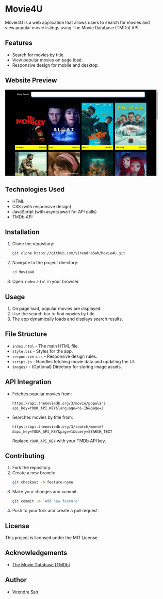 # Movie4U

Movie4U is a web application that allows users to search for movies and view popular movie listings using The Movie Database (TMDb) API.

## Features
- Search for movies by title.
- View popular movies on page load.
- Responsive design for mobile and desktop.

## Website Preview
![Movie4U Preview](images/Desktop-Preview.png)

## Technologies Used
- HTML
- CSS (with responsive design)
- JavaScript (with async/await for API calls)
- TMDb API

## Installation
1. Clone the repository:
   ```bash
   git clone https://github.com/VirendraSah/Movie4U.git
   ```
2. Navigate to the project directory:
   ```bash
   cd Movie4U
   ```
3. Open `index.html` in your browser.

## Usage
1. On page load, popular movies are displayed.
2. Use the search bar to find movies by title.
3. The app dynamically loads and displays search results.

## File Structure
- `index.html` - The main HTML file.
- `style.css` - Styles for the app.
- `responsive.css` - Responsive design rules.
- `script.js` - Handles fetching movie data and updating the UI.
- `images/` - (Optional) Directory for storing image assets.

## API Integration
- Fetches popular movies from:
  ```
  https://api.themoviedb.org/3/movie/popular?api_key=YOUR_API_KEY&language=hi-IN&page=2
  ```
- Searches movies by title from:
  ```
  https://api.themoviedb.org/3/search/movie?&api_key=YOUR_API_KEY&page=1&query=SEARCH_TEXT
  ```
  Replace `YOUR_API_KEY` with your TMDb API key.

## Contributing
1. Fork the repository.
2. Create a new branch:
   ```bash
   git checkout -b feature-name
   ```
3. Make your changes and commit:
   ```bash
   git commit -m 'Add new feature'
   ```
4. Push to your fork and create a pull request.

## License
This project is licensed under the MIT License.

## Acknowledgements
- [The Movie Database (TMDb)](https://www.themoviedb.org/)

## Author
- [Virendra Sah](https://github.com/VirendraSah)

